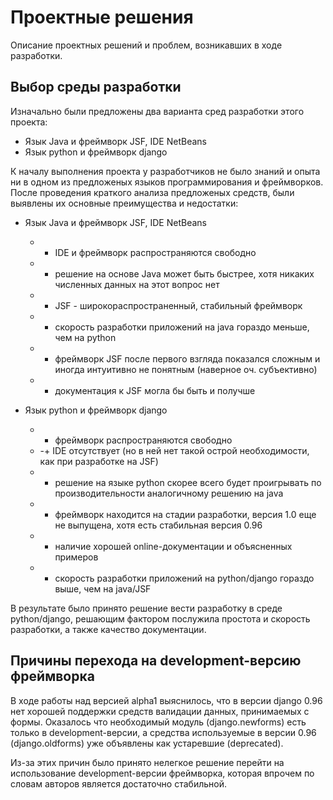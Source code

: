 # Проектные решения #

Описание проектных решений и проблем, возникавших в ходе разработки.

## Выбор среды разработки ##

Изначально были предложены два варианта сред разработки этого проекта:
  * Язык Java и фреймворк JSF, IDE NetBeans
  * Язык python и фреймворк django


К началу выполнения проекта у разработчиков не было знаний и опыта ни в одном из предложеных языков программирования и фреймворков. После проведения краткого анализа предложеных средств, были выявлены их основные преимущества и недостатки:

  * Язык Java и фреймворк JSF, IDE NetBeans
    * + IDE и фреймворк распространяются свободно
    * + решение на основе Java может быть быстрее, хотя никаких численных данных на этот вопрос нет
    * + JSF - широкораспространенный, стабильный фреймворк
    * - скорость разработки приложений на java гораздо меньше, чем на python
    * - фреймворк JSF после первого взгляда показался сложным и иногда интуитивно не понятным (наверное оч. субъективно)
    * - документация к JSF могла бы быть и получше

  * Язык python и фреймворк django
    * + фреймворк распространяются свободно
    * -+ IDE отсутствует (но в ней нет такой острой необходимости, как при разработке на JSF)
    * - решение на языке python скорее всего будет проигрывать по производительности аналогичному решению на java
    * - фреймворк находится на стадии разработки, версия 1.0 еще не выпущена, хотя есть стабильная версия 0.96
    * + наличие хорошей online-документации и объясненных примеров
    * + скорость разработки приложений на python/django гораздо выше, чем на java/JSF

В результате было принято решение вести разработку в среде python/django, решающим фактором послужила простота и скорость разработки, а также качество документации.

## Причины перехода на development-версию фреймворка ##

В ходе работы над версией alpha1 выяснилось, что в версии django 0.96 нет хорошей поддержки средств валидации данных, принимаемых с формы. Оказалось что необходимый модуль (django.newforms) есть только в development-версии, а средства используемые в версии 0.96 (django.oldforms) уже объявлены как устаревшие (deprecated).

Из-за этих причин было принято нелегкое решение перейти на использование development-версии фреймворка, которая впрочем по словам авторов является достаточно стабильной.